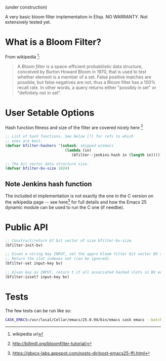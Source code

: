 (under construction)

A very basic bloom filter implementation in Elisp.
NO WARRANTY. Not extensively tested yet.

# What is a Bloom Filter?
From wikipedia [^1]:

> A *Bloom filter* is a space-efficient probabilistic data structure,
> conceived by Burton Howard Bloom in 1970, that is used to test whether
> element is a member of a set. False positive matches are possible,
> but false negatives are not, thus a Bloom filter has a 100% recall
> rate. In other words, a query returns either "possibly in set" or
> "definitely not in set".

# User Setable Options
Hash function fitness and size of the filter are covered nicely here [^2]

```el
;; List of hash functions. See below [?] for refs to which
;; ones are best.
(defvar bfilter-hashers '(sxhash; shipped w/emacs
			               (lambda (in)
				              (bfilter--jenkins-hash in (length in)))))

;; The bit vector data structure size.
(defvar bfilter-bv-size 1024)
```

## Note Jenkins hash function

The included el implementation is not exactly the one in the C version
on the wikipedia page -- see here[^3] for full details and how the Emacs
25 dynamic module can be used to run the C one (if needbe).

# Public API

```el
;; Construct/return bf bit vector of size bfilter-bv-size.
(bfilter-init-bv)

;; Given a string key INPUT, set the appro bloom filter bit vector BV slots.
;; Return the slot indexes set (can be ignored).
(bfilter-set input-key bv)

;; Given key as INPUT, return t if all associated hashed slots in BV equal t, else nil.
(bfilter-isset? input-key bv)
```

# Tests
The few tests can be run like so:

```sh
CASK_EMACS=/usr/local/Cellar/emacs/25.0.94/bin/emacs cask emacs --batch   -l ert --script test/test-bfilter.el -f ert-run-tests-batch-and-exit
```

[^1]: wikipedia url
[^2]: http://billmill.org/bloomfilter-tutorial/
[^3]: https://gbxcx-labs.appspot.com/posts-dir/post-emacs25-ffi.html
